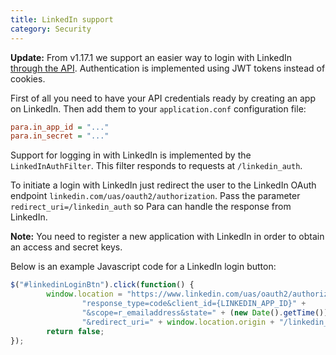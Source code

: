 ```yaml
---
title: LinkedIn support
category: Security
---
```


**Update:** From v1.17.1 we support an easier way to login with LinkedIn [through the API](#034-api-jwt-signin).
Authentication is implemented using JWT tokens instead of cookies.

First of all you need to have your API credentials ready by creating an app on LinkedIn.
Then add them to your `application.conf` configuration file:
```cfg
para.in_app_id = "..."
para.in_secret = "..."
```

Support for logging in with LinkedIn is implemented by the `LinkedInAuthFilter`. This filter responds to requests at
`/linkedin_auth`.

To initiate a login with LinkedIn just redirect the user to the LinkedIn OAuth endpoint
`linkedin.com/uas/oauth2/authorization`. Pass the parameter `redirect_uri=/linkedin_auth` so Para
can handle the response from LinkedIn.

**Note:** You need to register a new application with LinkedIn in order to obtain an access and secret keys.

Below is an example Javascript code for a LinkedIn login button:

```js
$("#linkedinLoginBtn").click(function() {
		window.location = "https://www.linkedin.com/uas/oauth2/authorization?" +
				"response_type=code&client_id={LINKEDIN_APP_ID}" +
				"&scope=r_emailaddress&state=" + (new Date().getTime()) +
				"&redirect_uri=" + window.location.origin + "/linkedin_auth";
		return false;
});
```